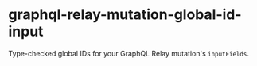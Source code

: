 # graphql-relay-mutation-global-id-input
Type-checked global IDs for your GraphQL Relay mutation's `inputFields`.
